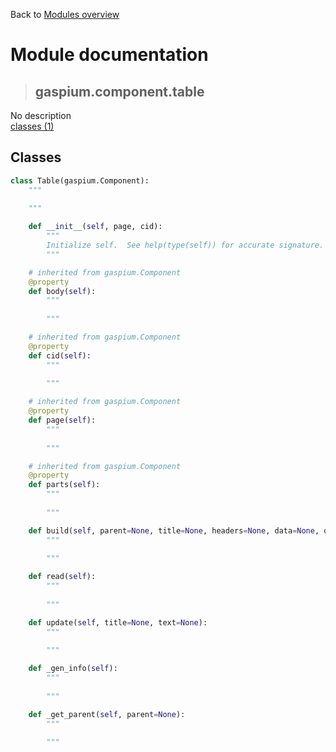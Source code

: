 Back to [Modules overview](https://github.com/pyrustic/gaspium/blob/master/docs/modules/README.md)
  
# Module documentation
>## gaspium.component.table
No description
<br>
[classes (1)](https://github.com/pyrustic/gaspium/blob/master/docs/modules/content/gaspium.component.table/classes.md)


## Classes
```python
class Table(gaspium.Component):
    """
    
    """

    def __init__(self, page, cid):
        """
        Initialize self.  See help(type(self)) for accurate signature.
        """

    # inherited from gaspium.Component
    @property
    def body(self):
        """
        
        """

    # inherited from gaspium.Component
    @property
    def cid(self):
        """
        
        """

    # inherited from gaspium.Component
    @property
    def page(self):
        """
        
        """

    # inherited from gaspium.Component
    @property
    def parts(self):
        """
        
        """

    def build(self, parent=None, title=None, headers=None, data=None, orient=None, megaconfig=None, side='left', anchor='nw', padx=5, pady=5, expand=False, fill=None):
        """
        
        """

    def read(self):
        """
        
        """

    def update(self, title=None, text=None):
        """
        
        """

    def _gen_info(self):
        """
        
        """

    def _get_parent(self, parent=None):
        """
        
        """

```

